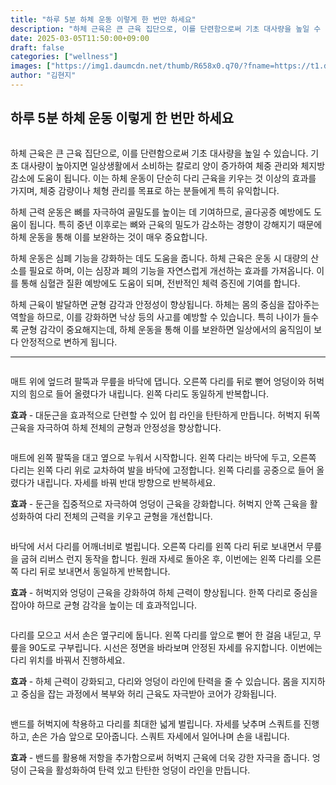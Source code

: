 ```yaml
---
title: "하루 5분 하체 운동 이렇게 한 번만 하세요"
description: "하체 근육은 큰 근육 집단으로, 이를 단련함으로써 기초 대사량을 높일 수 있습니다. 기초 대사량이 높아지면 일상생활에서 소비하는 칼로리 양이 증가하여 체중 관리와 체지방 감소에 도움이 됩니다. 이는 하체 운동이 단순히 다리 근육을 키우는 것 이상의 효과를 가지며, 체중"
date: 2025-03-05T11:50:00+09:00
draft: false
categories: ["wellness"]
images: ["https://img1.daumcdn.net/thumb/R658x0.q70/?fname=https://t1.daumcdn.net/news/202412/17/tenbody/20241217073037705qfxi.jpg", "https://t1.daumcdn.net/news/202412/17/tenbody/20241217073038012kjxq.gif", "https://t1.daumcdn.net/news/202412/17/tenbody/20241217073038286deje.gif", "https://t1.daumcdn.net/news/202412/17/tenbody/20241217073038583mmbp.gif", "https://t1.daumcdn.net/news/202412/17/tenbody/20241217073039027kspo.gif"]
author: "김현지"
---
```


<h2 >하루 5분 하체 운동 이렇게 한 번만 하세요</h2> <figure ><img src="https://img1.daumcdn.net/thumb/R658x0.q70/?fname=https://t1.daumcdn.net/news/202412/17/tenbody/20241217073037705qfxi.jpg" alt=""/></figure> <p>하체 근육은 큰 근육 집단으로, 이를 단련함으로써 기초 대사량을 높일 수 있습니다. 기초 대사량이 높아지면 일상생활에서 소비하는 칼로리 양이 증가하여 체중 관리와 체지방 감소에 도움이 됩니다. 이는 하체 운동이 단순히 다리 근육을 키우는 것 이상의 효과를 가지며, 체중 감량이나 체형 관리를 목표로 하는 분들에게 특히 유익합니다.</p> <p>하체 근력 운동은 뼈를 자극하여 골밀도를 높이는 데 기여하므로, 골다공증 예방에도 도움이 됩니다. 특히 중년 이후로는 뼈와 근육의 밀도가 감소하는 경향이 강해지기 때문에 하체 운동을 통해 이를 보완하는 것이 매우 중요합니다.</p> <p>하체 운동은 심폐 기능을 강화하는 데도 도움을 줍니다. 하체 근육은 운동 시 대량의 산소를 필요로 하며, 이는 심장과 폐의 기능을 자연스럽게 개선하는 효과를 가져옵니다. 이를 통해 심혈관 질환 예방에도 도움이 되며, 전반적인 체력 증진에 기여를 합니다.</p> <p>하체 근육이 발달하면 균형 감각과 안정성이 향상됩니다. 하체는 몸의 중심을 잡아주는 역할을 하므로, 이를 강화하면 낙상 등의 사고를 예방할 수 있습니다. 특히 나이가 들수록 균형 감각이 중요해지는데, 하체 운동을 통해 이를 보완하면 일상에서의 움직임이 보다 안정적으로 변하게 됩니다.</p> <hr /> <figure ><img src="https://t1.daumcdn.net/news/202412/17/tenbody/20241217073038012kjxq.gif" alt=""/></figure> <p>매트 위에 엎드려 팔뚝과 무릎을 바닥에 댑니다. 오른쪽 다리를 뒤로 뻗어 엉덩이와 허벅지의 힘으로 들어 올렸다가 내립니다. 왼쪽 다리도 동일하게 반복합니다.</p> <p><strong>효과</strong> - 대둔근을 효과적으로 단련할 수 있어 힙 라인을 탄탄하게 만듭니다. 허벅지 뒤쪽 근육을 자극하여 하체 전체의 균형과 안정성을 향상합니다.</p> <figure ><img src="https://t1.daumcdn.net/news/202412/17/tenbody/20241217073038286deje.gif" alt=""/></figure> <p>매트에 왼쪽 팔뚝을 대고 옆으로 누워서 시작합니다. 왼쪽 다리는 바닥에 두고, 오른쪽 다리는 왼쪽 다리 위로 교차하여 발을 바닥에 고정합니다. 왼쪽 다리를 공중으로 들어 올렸다가 내립니다. 자세를 바꿔 반대 방향으로 반복하세요.</p> <p><strong>효과</strong> - 둔근을 집중적으로 자극하여 엉덩이 근육을 강화합니다. 허벅지 안쪽 근육을 활성화하여 다리 전체의 근력을 키우고 균형을 개선합니다.</p> <figure ><img src="https://t1.daumcdn.net/news/202412/17/tenbody/20241217073038583mmbp.gif" alt=""/></figure> <p>바닥에 서서 다리를 어깨너비로 벌립니다. 오른쪽 다리를 왼쪽 다리 뒤로 보내면서 무릎을 굽혀 리버스 런지 동작을 합니다. 원래 자세로 돌아온 후, 이번에는 왼쪽 다리를 오른쪽 다리 뒤로 보내면서 동일하게 반복합니다.</p> <p><strong>효과</strong> - 허벅지와 엉덩이 근육을 강화하여 하체 근력이 향상됩니다. 한쪽 다리로 중심을 잡아야 하므로 균형 감각을 높이는 데 효과적입니다.</p> <figure ><img src="https://t1.daumcdn.net/news/202412/17/tenbody/20241217073039027kspo.gif" alt=""/></figure> <p>다리를 모으고 서서 손은 옆구리에 둡니다. 왼쪽 다리를 앞으로 뻗어 한 걸음 내딛고, 무릎을 90도로 구부립니다. 시선은 정면을 바라보며 안정된 자세를 유지합니다. 이번에는 다리 위치를 바꿔서 진행하세요.</p> <p><strong>효과</strong> - 하체 근력이 강화되고, 다리와 엉덩이 라인에 탄력을 줄 수 있습니다. 몸을 지지하고 중심을 잡는 과정에서 복부와 허리 근육도 자극받아 코어가 강화됩니다.</p> <figure ><img src="https://t1.daumcdn.net/news/202412/17/tenbody/20241217073039455ufbb.gif" alt=""/></figure> <p>밴드를 허벅지에 착용하고 다리를 최대한 넓게 벌립니다. 자세를 낮추며 스쿼트를 진행하고, 손은 가슴 앞으로 모아줍니다. 스쿼트 자세에서 일어나며 손을 내립니다.</p> <p><strong>효과</strong> - 밴드를 활용해 저항을 추가함으로써 허벅지 근육에 더욱 강한 자극을 줍니다. 엉덩이 근육을 활성화하여 탄력 있고 탄탄한 엉덩이 라인을 만듭니다.</p>